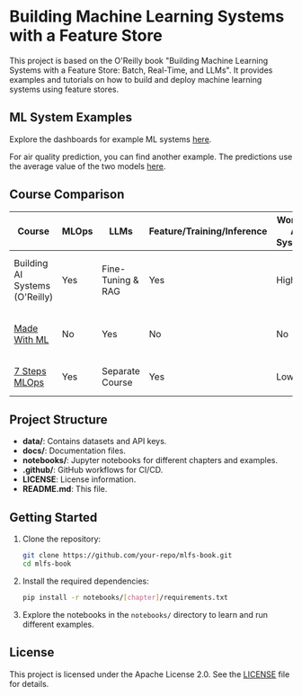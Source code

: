 # Building Machine Learning Systems with a Feature Store

This project is based on the O'Reilly book "Building Machine Learning Systems with a Feature Store: Batch, Real-Time, and LLMs". It provides examples and tutorials on how to build and deploy machine learning systems using feature stores.

## ML System Examples

Explore the dashboards for example ML systems [here](https://amomozzz.github.io/mlfs-book/).

For air quality prediction, you can find another example. The predictions use the average value of the two models [here](https://amomozzz.github.io/mlfs-book_2model/).

## Course Comparison

| Course                         | MLOps | LLMs             | Feature/Training/Inference | Working AI Systems | Focus |
|--------------------------------|-------|------------------|----------------------------|--------------------|-------|
| Building AI Systems (O'Reilly) | Yes   | Fine-Tuning & RAG| Yes                        | High               | Project-based, Software Engineering, Fundamentals |
| [Made With ML](https://madewithml.com/) | No    | Yes            | No                         | No                 | Software Engineering, Model Training |
| [7 Steps MLOps](https://www.pauliusztin.me/courses/the-full-stack-7-steps-mlops-framework) | Yes   | Separate Course | Yes                        | Low                | Learning Tools and Project |

## Project Structure

- **data/**: Contains datasets and API keys.
- **docs/**: Documentation files.
- **notebooks/**: Jupyter notebooks for different chapters and examples.
- **.github/**: GitHub workflows for CI/CD.
- **LICENSE**: License information.
- **README.md**: This file.

## Getting Started

1. Clone the repository:
    ```sh
    git clone https://github.com/your-repo/mlfs-book.git
    cd mlfs-book
    ```

2. Install the required dependencies:
    ```sh
    pip install -r notebooks/[chapter]/requirements.txt
    ```

3. Explore the notebooks in the `notebooks/` directory to learn and run different examples.

## License

This project is licensed under the Apache License 2.0. See the [LICENSE](LICENSE) file for details.

